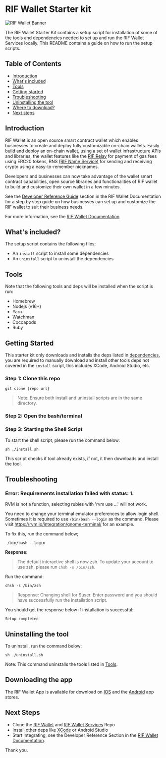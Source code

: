 # RIF Wallet Starter kit

![RIF Wallet Banner](./src/rifwallet_custom%20(1).gif)

The RIF Wallet Starter Kit contains a setup script for installation of some of the tools and dependencies needed to set up and run the RIF Wallet Services locally. This README contains a guide on how to run the setup scripts.

## Table of Contents

* [Introduction](#introduction)
* [What's included](#whats-included)
* [Tools](#tools)
* [Getting started](#getting-started)
* [Troubleshooting](#troubleshooting)
* [Uninstalling the tool](#uninstalling-the-tool)
* [Where to download?](#downloading-the-app)
* [Next steps](#next-steps)

## Introduction

RIF Wallet is an open source smart contract wallet which enables businesses to create and deploy fully customizable on-chain wallets. Easily build and deploy an on-chain wallet, using a set of wallet infrastructure APIs and libraries, the wallet features like the [RIF Relay](https://github.com/rsksmart/rif-relay) for payment of gas fees using ERC20 tokens, RNS [(RIF Name Service)](https://github.com/rsksmart/rns-manager-react) for sending and receiving crypto using a easy-to-remember nicknames.

Developers and businesses can now take advantage of the wallet smart contract capabilities, open source libraries and functionalities of RIF wallet to build and customize their own wallet in a few minutes.

See the [Developer Reference Guide]() section in the RIF Wallet Documentation for a step by step guide on how businesses can set up and customize the RIF wallet to suit their business needs.

For more information, see the [RIF Wallet Documentation]()

## What's included?

The setup script contains the following files;
* An `install` script to install some dependencies
* An `uninstall` script to uninstall the dependencies

## Tools

Note that the following tools and deps will be installed when the script is run:

* Homebrew
* Nodejs (v16+)
* Yarn
* Watchman
* Cocoapods
* Ruby

## Getting Started

This starter kit only downloads and installs the deps listed in [dependencies](#tools), you are required to manually download and install other tools deps not covered in the `install` script, this includes XCode, Android Studio, etc.

### Step 1: Clone this repo

```shell
git clone {repo url}
```
> Note: Ensure both install and uninstall scripts are in the same directory.

### Step 2: Open the bash/terminal

### Step 3: Starting the Shell Script

To start the shell script, please run the command below:

```shell
sh ./install.sh
```

This script checks if tool already exists, if not, it then downloads and install the tool.

## Troubleshooting

### Error: Requirements installation failed with status: 1.

RVM is not a function, selecting rubies with 'rvm use ...' will not work.

You need to change your terminal emulator preferences to allow login shell.
Sometimes it is required to use `/bin/bash --login` as the command.
Please visit https://rvm.io/integration/gnome-terminal/ for an example.

To fix this, run the command below;

```shell
 /bin/bash --login
```

**Response:**

> The default interactive shell is now zsh.
To update your account to use zsh, please run `chsh -s /bin/zsh`.

Run the command: 

```shell
chsh -s /bin/zsh
```

> Response: Changing shell for $user. Enter password and you should have successfully run the installation script.

You should get the response below if installation is successful:

`Setup completed`

## Uninstalling the tool

To uninstall, run the command below:

```shell
sh ./uninstall.sh
```

Note: This command uninstalls the tools listed in [Tools](#tools).

## Downloading the app

The RIF Wallet App is available for download on [IOS]() and the [Android]() app stores.

## Next Steps

* Clone the [RIF Wallet](https://github.com/rsksmart/rif-wallet) and [RIF Wallet Services](https://github.com/rsksmart/rif-wallet-services) Repo
* Install other deps like [XCode](https://itunes.apple.com/us/app/xcode/id497799835?mt=12) or Android Studio
* Start integrating, see the Developer Reference Section in the [RIF Wallet Documentation]().

Thank you.